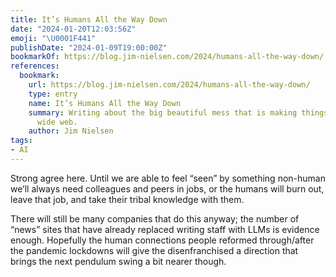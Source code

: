 ```yaml
---
title: It’s Humans All the Way Down
date: "2024-01-20T12:03:56Z"
emoji: "\U0001F441️"
publishDate: "2024-01-09T19:00:00Z"
bookmarkOf: https://blog.jim-nielsen.com/2024/humans-all-the-way-down/
references:
  bookmark:
    url: https://blog.jim-nielsen.com/2024/humans-all-the-way-down/
    type: entry
    name: It’s Humans All the Way Down
    summary: Writing about the big beautiful mess that is making things for the world
      wide web.
    author: Jim Nielsen
tags:
- AI
---
```

Strong agree here. Until we are able to feel “seen” by something non-human we’ll always need colleagues and peers in jobs, or the humans will burn out, leave that job, and take their tribal knowledge with them.

There will still be many companies that do this anyway; the number of “news” sites that have already replaced writing staff with LLMs is evidence enough. Hopefully the human connections people reformed through/after the pandemic lockdowns will give the disenfranchised a direction that brings the next pendulum swing a bit nearer though.
